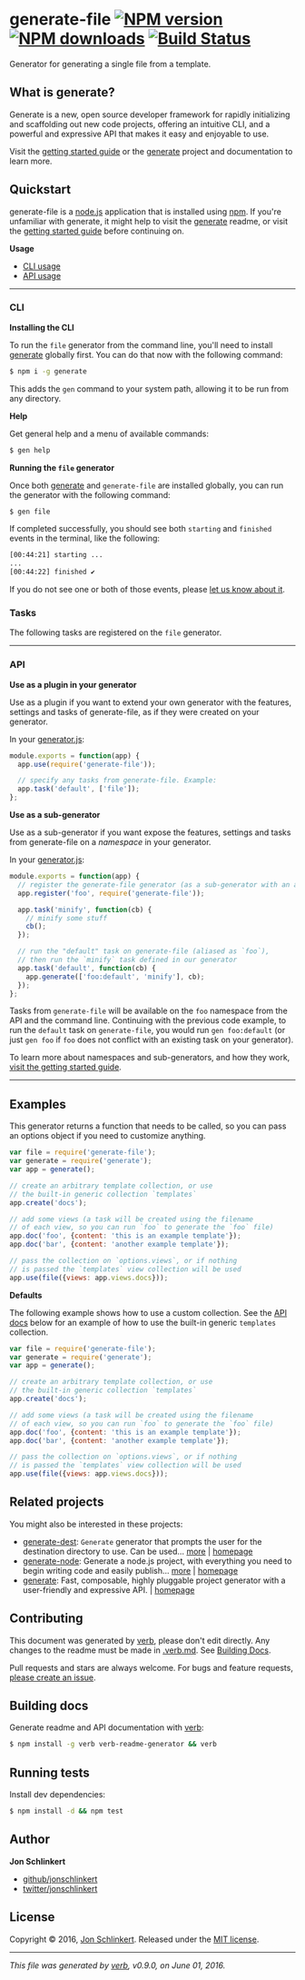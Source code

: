 # generate-file [![NPM version](https://img.shields.io/npm/v/generate-file.svg?style=flat)](https://www.npmjs.com/package/generate-file) [![NPM downloads](https://img.shields.io/npm/dm/generate-file.svg?style=flat)](https://npmjs.org/package/generate-file) [![Build Status](https://img.shields.io/travis/generate/generate-file.svg?style=flat)](https://travis-ci.org/generate/generate-file)

Generator for generating a single file from a template.

## What is generate?

Generate is a new, open source developer framework for rapidly initializing and scaffolding out new code projects, offering an intuitive CLI, and a powerful and expressive API that makes it easy and enjoyable to use.

Visit the [getting started guide](https://github.com/generate/getting-started-guide) or the [generate](https://github.com/generate/generate) project and documentation to learn more.

## Quickstart

generate-file is a [node.js](https://nodejs.org/en/) application that is installed using [npm](https://www.npmjs.com/). If you're unfamiliar with generate, it might help to visit the [generate](https://github.com/generate/generate) readme, or visit the [getting started guide](https://github.com/generate/getting-started-guide) before continuing on.

**Usage**

* [CLI usage](#cli)
* [API usage](#api)

***

### CLI

**Installing the CLI**

To run the `file` generator from the command line, you'll need to install [generate](https://github.com/generate/generate) globally first. You can do that now with the following command:

```sh
$ npm i -g generate
```

This adds the `gen` command to your system path, allowing it to be run from any directory.

**Help**

Get general help and a menu of available commands:

```sh
$ gen help
```

**Running the `file` generator**

Once both [generate](https://github.com/generate/generate) and `generate-file` are installed globally, you can run the generator with the following command:

```sh
$ gen file
```

If completed successfully, you should see both `starting` and `finished` events in the terminal, like the following:

```sh
[00:44:21] starting ...
...
[00:44:22] finished ✔
```

If you do not see one or both of those events, please [let us know about it](../../issues).

### Tasks

The following tasks are registered on the `file` generator.

***

### API

**Use as a plugin in your generator**

Use as a plugin if you want to extend your own generator with the features, settings and tasks of generate-file, as if they were created on your generator.

In your [generator.js](#overview):

```js
module.exports = function(app) {
  app.use(require('generate-file'));

  // specify any tasks from generate-file. Example:
  app.task('default', ['file']);
};
```

**Use as a sub-generator**

Use as a sub-generator if you want expose the features, settings and tasks from generate-file on a _namespace_ in your generator.

In your [generator.js](#overview):

```js
module.exports = function(app) {
  // register the generate-file generator (as a sub-generator with an arbitrary name)
  app.register('foo', require('generate-file'));

  app.task('minify', function(cb) {
    // minify some stuff
    cb();
  });

  // run the "default" task on generate-file (aliased as `foo`), 
  // then run the `minify` task defined in our generator
  app.task('default', function(cb) {
    app.generate(['foo:default', 'minify'], cb);
  });
};
```

Tasks from `generate-file` will be available on the `foo` namespace from the API and the command line. Continuing with the previous code example, to run the `default` task on `generate-file`, you would run `gen foo:default` (or just `gen foo` if `foo` does not conflict with an existing task on your generator).

To learn more about namespaces and sub-generators, and how they work, [visit the getting started guide](https://github.com/generate/getting-started-guide).

***

## Examples

This generator returns a function that needs to be called, so you can pass an options object if you need to customize anything.

```js
var file = require('generate-file');
var generate = require('generate');
var app = generate();

// create an arbitrary template collection, or use
// the built-in generic collection `templates`
app.create('docs');

// add some views (a task will be created using the filename
// of each view, so you can run `foo` to generate the `foo` file)
app.doc('foo', {content: 'this is an example template'});
app.doc('bar', {content: 'another example template'});

// pass the collection on `options.views`, or if nothing
// is passed the `templates` view collection will be used
app.use(file({views: app.views.docs}));
```

**Defaults**

The following example shows how to use a custom collection. See the [API docs](#api) below for an example of how to use the built-in generic `templates` collection.

```js
var file = require('generate-file');
var generate = require('generate');
var app = generate();

// create an arbitrary template collection, or use
// the built-in generic collection `templates`
app.create('docs');

// add some views (a task will be created using the filename
// of each view, so you can run `foo` to generate the `foo` file)
app.doc('foo', {content: 'this is an example template'});
app.doc('bar', {content: 'another example template'});

// pass the collection on `options.views`, or if nothing
// is passed the `templates` view collection will be used
app.use(file({views: app.views.docs}));
```

## Related projects

You might also be interested in these projects:

* [generate-dest](https://www.npmjs.com/package/generate-dest): `Generate` generator that prompts the user for the destination directory to use. Can be used… [more](https://www.npmjs.com/package/generate-dest) | [homepage](https://github.com/generate/generate-dest)
* [generate-node](https://www.npmjs.com/package/generate-node): Generate a node.js project, with everything you need to begin writing code and easily publish… [more](https://www.npmjs.com/package/generate-node) | [homepage](https://github.com/generate/generate-node)
* [generate](https://www.npmjs.com/package/generate): Fast, composable, highly pluggable project generator with a user-friendly and expressive API. | [homepage](https://github.com/generate/generate)

## Contributing

This document was generated by [verb](https://github.com/verbose/verb), please don't edit directly. Any changes to the readme must be made in [.verb.md](.verb.md). See [Building Docs](#building-docs).

Pull requests and stars are always welcome. For bugs and feature requests, [please create an issue](https://github.com/generate/generate-file/issues/new).

## Building docs

Generate readme and API documentation with [verb](https://github.com/verbose/verb):

```sh
$ npm install -g verb verb-readme-generator && verb
```

## Running tests

Install dev dependencies:

```sh
$ npm install -d && npm test
```

## Author

**Jon Schlinkert**

* [github/jonschlinkert](https://github.com/jonschlinkert)
* [twitter/jonschlinkert](http://twitter.com/jonschlinkert)

## License

Copyright © 2016, [Jon Schlinkert](https://github.com/jonschlinkert).
Released under the [MIT license](https://github.com/generate/generate-file/blob/master/LICENSE).

***

_This file was generated by [verb](https://github.com/verbose/verb), v0.9.0, on June 01, 2016._
